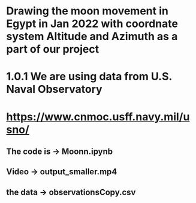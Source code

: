 # Drawing the moon movement in Egypt in Jan 2022 with coordnate system Altitude and Azimuth as a part of our project
# 1.0.1 We are using data from U.S. Naval Observatory
# https://www.cnmoc.usff.navy.mil/usno/
## The code is -> Moonn.ipynb
## Video -> output_smaller.mp4
## the data -> observationsCopy.csv
